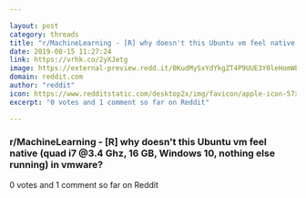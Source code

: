 ```yaml
---

layout: post
category: threads
title: "r/MachineLearning - [R] why doesn't this Ubuntu vm feel native (quad i7 @3.4 Ghz, 16 GB, Windows 10, nothing else running) in vmware?"
date: 2019-08-15 11:27:24
link: https://vrhk.co/2yXJetg
image: https://external-preview.redd.it/0KudMySxYdYkgZT4P9UUE3Y0leHomWE-tTfHnL1UaAw.jpg?auto=webp&s=fac982a3d0e998eb762ae70fe817010ecedcc5be
domain: reddit.com
author: "reddit"
icon: https://www.redditstatic.com/desktop2x/img/favicon/apple-icon-57x57.png
excerpt: "0 votes and 1 comment so far on Reddit"

---
```


### r/MachineLearning - [R] why doesn't this Ubuntu vm feel native (quad i7 @3.4 Ghz, 16 GB, Windows 10, nothing else running) in vmware?

0 votes and 1 comment so far on Reddit